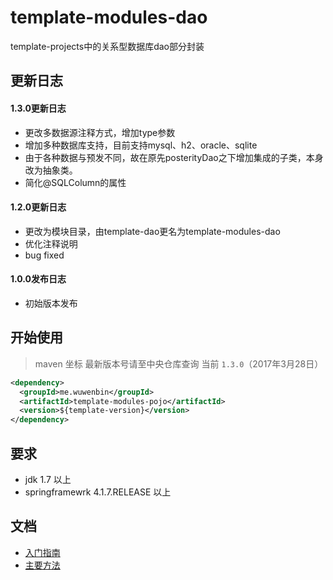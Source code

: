 # template-modules-dao
template-projects中的关系型数据库dao部分封装 
## 更新日志 ## 
#### 1.3.0更新日志
- 更改多数据源注释方式，增加type参数
- 增加多种数据库支持，目前支持mysql、h2、oracle、sqlite
- 由于各种数据与预发不同，故在原先posterityDao之下增加集成的子类，本身改为抽象类。
- 简化@SQLColumn的属性

#### 1.2.0更新日志
- 更改为模块目录，由template-dao更名为template-modules-dao
- 优化注释说明
- bug fixed

#### 1.0.0发布日志
- 初始版本发布
## 开始使用 ##
> maven 坐标  最新版本号请至中央仓库查询 当前 ```1.3.0```（2017年3月28日）
```xml
<dependency>
  <groupId>me.wuwenbin</groupId>
  <artifactId>template-modules-pojo</artifactId>
  <version>${template-version}</version>
</dependency>
```
## 要求 
- jdk 1.7 以上
- springframewrk 4.1.7.RELEASE 以上

## 文档
- [入门指南](https://github.com/miyakowork/template-modules-dao/wiki/入门)
- [主要方法](https://github.com/miyakowork/template-modules-dao/wiki/主要方法API)
